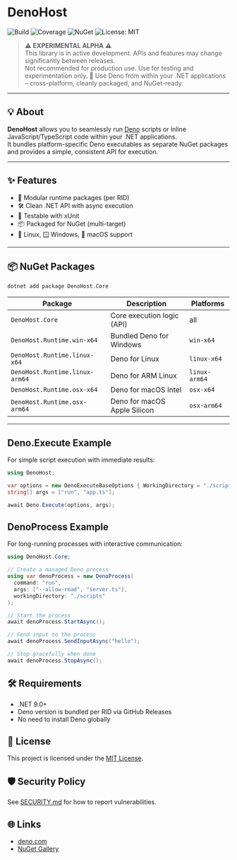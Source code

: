 # DenoHost

![Build](https://github.com/thomas3577/DenoHost/actions/workflows/build.yml/badge.svg)
![Coverage](https://img.shields.io/badge/coverage-85%25-brightgreen.svg)
![NuGet](https://img.shields.io/nuget/v/DenoHost.Core.svg)
![License: MIT](https://img.shields.io/badge/License-MIT-green.svg)

> ⚠️ **EXPERIMENTAL ALPHA** ⚠️\
> This library is in active development. APIs and features may change
> significantly between releases.\
> Not recommended for production use. Use for testing and experimentation only.
> 🦕 Use Deno from within your .NET applications – cross-platform, cleanly
> packaged, and NuGet-ready.

---

## 💡 About

**DenoHost** allows you to seamlessly run [Deno](https://deno.com/) scripts or
inline JavaScript/TypeScript code within your .NET applications.\
It bundles platform-specific Deno executables as separate NuGet packages and
provides a simple, consistent API for execution.

---

## ✨ Features

- 🧩 Modular runtime packages (per RID)
- 🛠️ Clean .NET API with async execution
- 🧪 Testable with xUnit
- 📦 Packaged for NuGet (multi-target)
- 🐧 Linux, 🪟 Windows, 🍎 macOS support

---

## 📦 NuGet Packages

```bash
dotnet add package DenoHost.Core
```

| Package                        | Description                  | Platforms     |
| ------------------------------ | ---------------------------- | ------------- |
| `DenoHost.Core`                | Core execution logic (API)   | all           |
| `DenoHost.Runtime.win-x64`     | Bundled Deno for Windows     | `win-x64`     |
| `DenoHost.Runtime.linux-x64`   | Deno for Linux               | `linux-x64`   |
| `DenoHost.Runtime.linux-arm64` | Deno for ARM Linux           | `linux-arm64` |
| `DenoHost.Runtime.osx-x64`     | Deno for macOS Intel         | `osx-x64`     |
| `DenoHost.Runtime.osx-arm64`   | Deno for macOS Apple Silicon | `osx-arm64`   |

---

## Deno.Execute Example

For simple script execution with immediate results:

```csharp
using DenoHost;

var options = new DenoExecuteBaseOptions { WorkingDirectory = "./scripts" };
string[] args = ["run", "app.ts"];

await Deno.Execute(options, args);
```

## DenoProcess Example

For long-running processes with interactive communication:

```csharp
using DenoHost.Core;

// Create a managed Deno process
using var denoProcess = new DenoProcess(
  command: "run",
  args: ["--allow-read", "server.ts"],
  workingDirectory: "./scripts"
);

// Start the process
await denoProcess.StartAsync();

// Send input to the process
await denoProcess.SendInputAsync("hello");

// Stop gracefully when done
await denoProcess.StopAsync();
```

## 🛠️ Requirements

- .NET 9.0+
- Deno version is bundled per RID via GitHub Releases
- No need to install Deno globally

## 📄 License

This project is licensed under the [MIT License](./LICENSE).

## 🛡️ Security Policy

See [SECURITY.md](./SECURITY.md) for how to report vulnerabilities.

## 🌐 Links

- [deno.com](https://deno.com/)
- [NuGet Gallery](https://www.nuget.org/packages?q=DenoHost)
